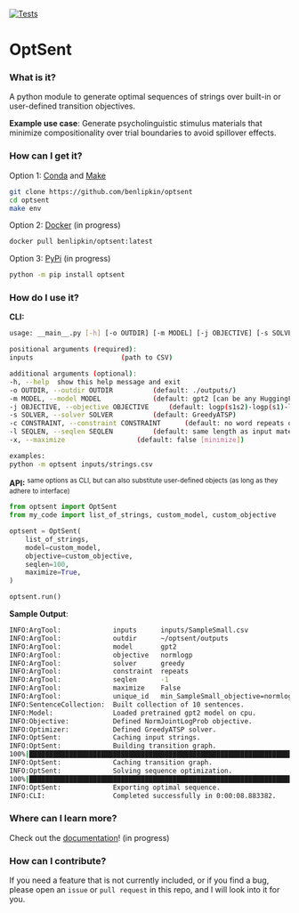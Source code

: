 [![Tests](https://github.com/benlipkin/optsent/actions/workflows/testing.yml/badge.svg)](https://github.com/benlipkin/optsent/actions/workflows/testing.yml)

# OptSent

### What is it?

A python module to generate optimal sequences of strings over built-in or user-defined transition objectives.

**Example use case**: Generate psycholinguistic stimulus materials that minimize compositionality over trial boundaries to avoid spillover effects.

### How can I get it?

Option 1: [Conda](https://conda.io/projects/conda/en/latest/user-guide/install/index.html) and [Make](https://www.gnu.org/software/make/)

```bash
git clone https://github.com/benlipkin/optsent
cd optsent
make env
```

Option 2: [Docker](https://docs.docker.com/get-docker/) (in progress)

```bash
docker pull benlipkin/optsent:latest
```

Option 3: [PyPi](https://pypi.org/) (in progress)

```bash
python -m pip install optsent
```

### How do I use it?

**CLI:**

```bash
usage: __main__.py [-h] [-o OUTDIR] [-m MODEL] [-j OBJECTIVE] [-s SOLVER] [-c CONSTRAINT] [-l SEQLEN] [-x] inputs

positional arguments (required):
inputs 						(path to CSV)

additional arguments (optional):
-h, --help  show this help message and exit
-o OUTDIR, --outdir OUTDIR 			(default: ./outputs/)
-m MODEL, --model MODEL				(default: gpt2 [can be any HuggingFace CausalLM])
-j OBJECTIVE, --objective OBJECTIVE		(default: logp(s1s2)-logp(s1)-logp(s2))
-s SOLVER, --solver SOLVER			(default: GreedyATSP)
-c CONSTRAINT, --constraint CONSTRAINT		(default: no word repeats on boundaries)
-l SEQLEN, --seqlen SEQLEN			(default: same length as input materials)
-x, --maximize					(default: false [minimize])

examples:
python -m optsent inputs/strings.csv
```

**API:** <sup>same options as CLI, but can also substitute user-defined objects (as long as they adhere to interface)</sup>

```python
from optsent import OptSent
from my_code import list_of_strings, custom_model, custom_objective

optsent = OptSent(
	list_of_strings,
	model=custom_model,
	objective=custom_objective,
	seqlen=100,
	maximize=True,
)

optsent.run()
```

**Sample Output**:

```bash
INFO:ArgTool:             inputs      inputs/SampleSmall.csv
INFO:ArgTool:             outdir      ~/optsent/outputs
INFO:ArgTool:             model       gpt2
INFO:ArgTool:             objective   normlogp
INFO:ArgTool:             solver      greedy
INFO:ArgTool:             constraint  repeats
INFO:ArgTool:             seqlen      -1
INFO:ArgTool:             maximize    False
INFO:ArgTool:             unique_id   min_SampleSmall_objective=normlogp_solver=greedy_constraint=repeats_model=gpt2
INFO:SentenceCollection:  Built collection of 10 sentences.
INFO:Model:               Loaded pretrained gpt2 model on cpu.
INFO:Objective:           Defined NormJointLogProb objective.
INFO:Optimizer:           Defined GreedyATSP solver.
INFO:OptSent:             Caching input strings.
INFO:OptSent:             Building transition graph.
100%|█████████████████████████████████████████████████████████████████████████████████████████████████████████████████| 100/100 [00:05<00:00, 18.84it/s]
INFO:OptSent:             Caching transition graph.
INFO:OptSent:             Solving sequence optimization.
100%|██████████████████████████████████████████████████████████████████████████████████████████████████████████████████| 9/9 [00:00<00:00, 20132.66it/s]
INFO:OptSent:             Exporting optimal sequence.
INFO:CLI:                 Completed successfully in 0:00:08.883382.
```

### Where can I learn more?

Check out the [documentation](<>)!  (in progress)

### How can I contribute?

If you need a feature that is not currently included, or if you find a bug, please open an `issue` or `pull request` in this repo, and I will look into it for you.
